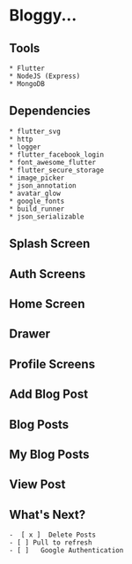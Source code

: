 # Bloggy...

## Tools
    * Flutter
    * NodeJS (Express)
    * MongoDB

## Dependencies
    * flutter_svg
    * http
    * logger
    * flutter_facebook_login
    * font_awesome_flutter
    * flutter_secure_storage
    * image_picker
    * json_annotation
    * avatar_glow
    * google_fonts
    * build_runner
    * json_serializable

## Splash Screen

## Auth Screens

## Home Screen

## Drawer

## Profile Screens

## Add Blog Post

## Blog Posts

## My Blog Posts

## View Post

## What's Next?
	-  [ x ]  Delete Posts
	- [ ] Pull to refresh
	- [ ]   Google Authentication
